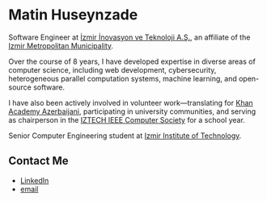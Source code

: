 # Matin Huseynzade
Software Engineer at [İzmir İnovasyon ve Teknoloji A.Ş.](https://www.izmirteknoloji.com.tr/), an affiliate of the [Izmir Metropolitan Municipality](https://www.izmir.bel.tr/).

Over the course of 8 years, I have developed expertise in diverse areas of computer science, including web development, cybersecurity, heterogeneous parallel computation systems, machine learning, and open-source software.

I have also been actively involved in volunteer work—translating for [Khan Academy Azerbaijani](https://az.khanacademy.org/), participating in university communities, and serving as chairperson in the [IZTECH IEEE Computer Society](https://ieee.iyte.edu.tr/komiteler/computer-society/) for a school year.

Senior Computer Engineering student at [Izmir Institute of Technology](https://ceng.iyte.edu.tr/).


## Contact Me
- [LinkedIn](https://www.linkedin.com/in/chillmatin/)
- [email](mailto:matinhuseynzade@gmail.com)
